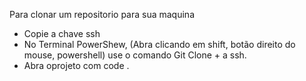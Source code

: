 Para clonar um repositorio para sua maquina 

- Copie a chave ssh
- No Terminal PowerShew, (Abra clicando em shift, botão direito do mouse, powershell) use o comando Git Clone + a ssh.
- Abra oprojeto com code .